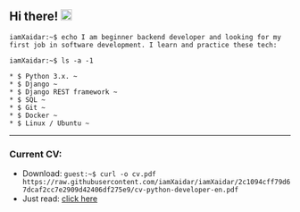 ## Hi there! <img src="https://github.com/blackcater/blackcater/raw/main/images/Hi.gif" height="20"/>

```iamXaidar:~$ echo I am beginner backend developer and looking for my first job in software development. I learn and practice these tech:```

```iamXaidar:~$ ls -a -1```
```
* $ Python 3.x. ~
* $ Django ~
* $ Django REST framework ~
* $ SQL ~
* $ Git ~
* $ Docker ~
* $ Linux / Ubuntu ~
```
<hr>

### Current CV:
* Download: ```guest:~$ curl -o cv.pdf https://raw.githubusercontent.com/iamXaidar/iamXaidar/2c1094cff79d67dcaf2cc7e2909d42406df275e9/cv-python-developer-en.pdf```
* Just read: [click here](https://github.com/iamXaidar/iamXaidar/blob/main/cv-python-developer-en.pdf)
